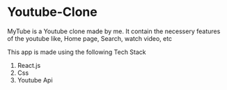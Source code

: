 # Youtube-Clone

MyTube is a Youtube clone made by me. 
It contain the necessery features of the youtube like, Home page, Search, watch video, etc

This app is made using the following Tech Stack
1. React.js
2. Css
3. Youtube Api
